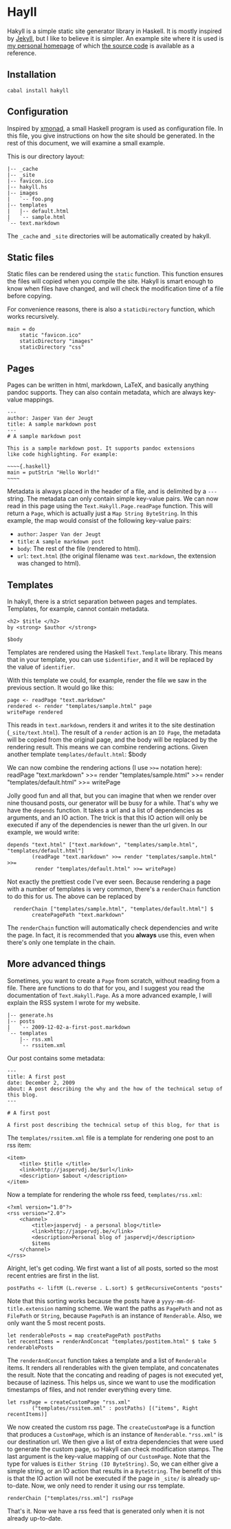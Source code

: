 # Hayll

Hakyll is a simple static site generator library in Haskell. It is mostly
inspired by [Jekyll](http://github.com/mojombo/jekyll), but I like to
believe it is simpler. An example site where it is used is
[my personal homepage](http://jaspervdj.be) of which
[the source code](http://jaspervdj.be/snapshot.tar.gz) is available as a
reference.

## Installation

    cabal install hakyll

## Configuration

Inspired by [xmonad](http://xmonad.org), a small Haskell program is used as
configuration file. In this file, you give instructions on how the site should
be generated. In the rest of this document, we will examine a small example.

This is our directory layout:

    |-- _cache
    |-- _site
    |-- favicon.ico
    |-- hakyll.hs
    |-- images
    |   `-- foo.png
    |-- templates
    |   |-- default.html
    |   `-- sample.html
    `-- text.markdown

The `_cache` and `_site` directories will be automatically created by hakyll.

## Static files

Static files can be rendered using the `static` function. This function
ensures the files will copied when you compile the site. Hakyll is smart enough
to know when files have changed, and will check the modification time of a file
before copying.

For convenience reasons, there is also a `staticDirectory` function, which works
recursively.

    main = do
        static "favicon.ico"
        staticDirectory "images"
        staticDirectory "css"

## Pages

Pages can be written in html, markdown, LaTeX, and basically anything pandoc
supports. They can also contain metadata, which are always key-value mappings.

    ---
    author: Jasper Van der Jeugt
    title: A sample markdown post
    ---
    # A sample markdown post

    This is a sample markdown post. It supports pandoc extensions
    like code highlighting. For example:

    ~~~~{.haskell}
    main = putStrLn "Hello World!"
    ~~~~

Metadata is always placed in the header of a file, and is delimited by a `---`
string. The metadata can only contain simple key-value pairs. We can now read
in this page using the `Text.Hakyll.Page.readPage` function. This will return a
`Page`, which is actually just a `Map String ByteString`. In this example, the
map would consist of the following key-value pairs:

- `author`: `Jasper Van der Jeugt`
- `title`: `A sample markdown post`
- `body`: The rest of the file (rendered to html).
- `url`: `text.html` (the original filename was `text.markdown`, the extension
  was changed to html).

## Templates

In hakyll, there is a strict separation between pages and templates. Templates,
for example, cannot contain metadata.

    <h2> $title </h2>
    by <strong> $author </strong>

    $body

Templates are rendered using the Haskell `Text.Template` library. This means
that in your template, you can use `$identifier`, and it will be replaced by
the value of `identifier`.

With this template we could, for example, render the file we saw in the
previous section. It would go like this:

    page <- readPage "text.markdown"
    rendered <- render "templates/sample.html" page
    writePage rendered

This reads in `text.markdown`, renders it and writes it to the site destination
(`_site/text.html`). The result of a `render` action is an `IO Page`, the
metadata will be copied from the original page, and the body will be replaced by
the rendering result. This means we can combine rendering actions. Given another
template `templates/default.html`:
    <html>
        <head>
            <title> $title </title>
        </head>
        <body>
            $body
        </body>
    </html>

We can now combine the rendering actions (I use `>>=` notation here):
    readPage "text.markdown" >>=
        render "templates/sample.html" >>=
        render "templates/default.html" >>=
        writePage

Jolly good fun and all that, but you can imagine that when we render over nine
thousand posts, our generator will be busy for a while. That's why we have the
`depends` function. It takes a url and a list of dependencies as arguments, and
an IO action. The trick is that this IO action will only be executed if any of
the dependencies is newer than the url given. In our example, we would write:

    depends "text.html" ["text.markdown", "templates/sample.html", "templates/default.html"]
            (readPage "text.markdown" >>= render "templates/sample.html" >>=
             render "templates/default.html" >>= writePage)

Not exactly the prettiest code I've ever seen. Because rendering a page with a
number of templates is very common, there's a `renderChain` function to do this
for us. The above can be replaced by

      renderChain ["templates/sample.html", "templates/default.html"] $
            createPagePath "text.markdown"

The `renderChain` function will automatically check dependencies and write the
page. In fact, it is recommended that you __always__ use this, even when there's
only one template in the chain.

## More advanced things

Sometimes, you want to create a `Page` from scratch, without reading from a
file. There are functions to do that for you, and I suggest you read the
documentation of `Text.Hakyll.Page`. As a more advanced example, I will explain
the RSS system I wrote for my website.

    |-- generate.hs
    |-- posts
    |   `-- 2009-12-02-a-first-post.markdown
    `-- templates
        |-- rss.xml
        `-- rssitem.xml

Our post contains some metadata:

    ---
    title: A first post
    date: December 2, 2009
    about: A post describing the why and the how of the technical setup of this blog.
    ---

    # A first post

    A first post describing the technical setup of this blog, for that is

The `templates/rssitem.xml` file is a template for rendering one post to an rss
item:

    <item>
        <title> $title </title>
        <link>http://jaspervdj.be/$url</link>
        <description> $about </description>
    </item>

Now a template for rendering the whole rss feed, `templates/rss.xml`:

    <?xml version="1.0"?>
    <rss version="2.0">
        <channel>
            <title>jaspervdj - a personal blog</title>
            <link>http://jaspervdj.be/</link>
            <description>Personal blog of jaspervdj</description>
            $items
        </channel> 
    </rss>

Alright, let's get coding. We first want a list of all posts, sorted so the most
recent entries are first in the list.

    postPaths <- liftM (L.reverse . L.sort) $ getRecursiveContents "posts"

Note that this sorting works because the posts have a
`yyyy-mm-dd-title.extension` naming scheme. We want the paths as `PagePath` and
not as `FilePath` or `String`, because `PagePath` is an instance of
`Renderable`. Also, we only want the 5 most recent posts.

    let renderablePosts = map createPagePath postPaths
    let recentItems = renderAndConcat "templates/postitem.html" $ take 5 renderablePosts

The `renderAndConcat` function takes a template and a list of `Renderable`
items. It renders all renderables with the given template, and concatenates the
result. Note that the concating and reading of pages is not executed yet,
because of laziness. This helps us, since we want to use the modification
timestamps of files, and not render everything every time.

    let rssPage = createCustomPage "rss.xml"
            ("templates/rssitem.xml" : postPaths) [("items", Right recentItems)]

We now created the custom rss page. The `createCustomPage` is a function that
produces a `CustomPage`, which is an instance of `Renderable`. `"rss.xml"` is
our destination url. We then give a list of extra dependencies that were used
to generate the custom page, so Hakyll can check modification stamps. The last
argument is the key-value mapping of our `CustomPage`. Note that the type for
values is `Either String (IO ByteString)`. So, we can either give a simple
string, or an IO action that results in a `ByteString`. The benefit of this is
that the IO action will not be executed if the page in `_site/` is already
up-to-date. Now, we only need to render it using our rss template.

    renderChain ["templates/rss.xml"] rssPage

That's it. Now we have a rss feed that is generated only when it is not already
up-to-date.

